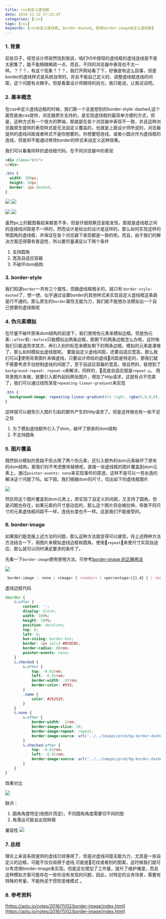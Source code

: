 ```yaml
---
title: css自定义虚线框
date: 2018-11-12 17:32:47
categories: [css]
tags: [css]
keywords: [css自定义虚线框, border-dashed, 使用border-image自定义虚线框]
---
```


### 1. 背景
前些日子，视觉设计师突然找到我说，咱们h5中按钮的虚线框的虚线连线是不是太密集了，能不能稍微稀疏一点，而且，不同的浏览器中表现也不太一样。？？？，有这个现象？？？，我打开网站看了下，好像是有这么回事，但是border的虚线样式是系统自带的，并且不能自己定义的，调整虚线框连线的间距，这个问题有点棘手。但是看着设计师期待的目光，我只能说，让我试试吧。

<!-- more -->

### 2. 基本概念
在css中定义虚线边框的时候，我们第一个总是想到的border-style: dashed,这个属性是由css提供，浏览器原生支持的，是实现虚线框的最简单方便的方式，但是，这种方式有一个很大的弊端，那就是在各个浏览器中表现不一致，并且这种浏览器原生提供的表现样式是无法自定义覆盖的，也就是上面设计师所说的，浏览器提供的虚线间距或者样式不是你想要的，你想要短连线，或者小圆点作为虚线框的连线，但是却不能通过修改border的样式来自定义这种效果。

我们可以看看同样的虚线框代码，在不同浏览器中的表现

```html
<div class="btn">
</div>
```

```scss
.btn {
  width: 200px;
  height: 50px;
  border: 2px dashed;
}
```
![](custom-dashed-border-in-css/dashed-border-chrome.png) ![](custom-dashed-border-in-css/dashed-border-safari.png) 

![](custom-dashed-border-in-css/dashed-border-firefox.png) ![](custom-dashed-border-in-css/dashed-border-IE12.png)

虽然pc上的截图看起来都差不多，但是仔细观察还是能发现，那就是虚线框之间的连接线间距是不一样的，然而设计是给出的设计是这样的，那么如何实现这样的带圆角的虚线框，并保证在各个浏览器下表现都是一致的呢。而且，由于我们的解决方案还得需有普适性，所以要尽量满足以下两个条件
  1. 支持圆角
  2. 宽高自适应容器
  3. 不破坏dom结构

### 3. border-style
我们知道`border`一共有三个属性，而跟虚线框相关的，就只有·`border-style: dashed`了，想一想，似乎通过设置border的其他样式来实现自定义虚线框这条路是行不通的。那么原生的`border`属性无能为力，我们能不能想办法模拟出一个自己想要的虚线框呢

### 4. 伪元素模拟
在尽量不破坏原来dom结构的前提下，我们使用伪元素来模拟边框。但是伪元素`::after`和`::before`只能模拟出两条边框，那剩下的两条边框怎么办呢，这时候我们只能退而求其次，再引入别的标签来模拟剩下的两条边框。模拟的元素是凑够了，那么如何模拟出虚线框呢。
要能自定义虚线间距，还要自适应宽高，那么我们可以使用背景图片来做虚线，只要设计师给的虚线间距是特定的，那我们就不需要考虑手动控制虚线的间距了，至于自适应容器的宽高，很自然的，联想到了`background-repeat: repeat-x`来解决，同样的，高度自适应就是`repeat-y`。
用背景图片来做，就要引入额外起码两张图片，增加了http请求，这就有点不完美了，我们可以通过线性渐变`repeating-linear-gradient`来实现

```css
.btn {
  background-image: repeating-linear-gradient(to right, rgba(0,0,0,0), rgba(0,0,0,0) 5px,black 5px, black 10px,rgba(0,0,0,0) 10px);
}

```
这样就可以避免引入图片引起的额外产生的http请求了。但是这样做也有一些不足之处
  1. 为了模拟虚线额外引入了dom，破坏了原来的dom结构
  2. 不支持圆角

### 5. 图片覆盖
既然拆分模拟的思路不但占用了两个伪元素，还引入额外的dom元素破坏了原有的dom结构，那我们何不考虑整体替换呢，直接一张虚线框的图片覆盖到dom元素上，通过`pointer-events: none`来实现事件的穿透，这样不是可以一劳永逸的解决这个问题了吗。如下图，我们根据dom的尺寸，切出如下的虚线框图片

![](custom-dashed-border-in-css/dashed-border.png)

然后将这个图片覆盖到dom元素上，即实现了自定义的间距，又支持了圆角，但是问题也存在，如果元素的尺寸是动态的，那么这个图片将会被拉伸，导致不同尺寸的元素虚线框间距不一样，连线长度也不一样。这是我们不能接受的。

### 6. border-image
如果我们能克服上述方法的问题，那么这种方法就变得可以接受。将上述两种方法方法结合一下，用图片来模拟虚线边框和圆角，使用`repeat`来使尺寸实现自适应，那么就可以同时满足要求的条件了。

先看一下`border-image`使用使用方法。可参考[border-image 的正确用法](https://aotu.io/notes/2016/11/02/border-image/index.html)

![](custom-dashed-border-in-css/border-image.gif)

```css
 border-image ： none | <image> [ <number> | <percentage>]{1,4} [ / <border-width>{1,4} ]? [ stretch | repeat | round ]{0,2}
```
虚线边框代码

```scss
%border {
    &:after {
        content: '';
        display: block;
        width: 100%;
        height: 100%;
        position: absolute;
        top: 0;
        left: 0;
        box-sizing: border-box;
        border: 1px solid #DCDCDC;
        border-radius:.08rem;
        pointer-events: none;
    }
    &.checked {
        &:after {
            top: -0.01rem;
            left: -0.01rem;
            border-width: .02rem;
            border-color: #555;
        }
        .name {
            color: #252525;
        }
    }
    &.none {
        &:after {
            border-width: .1rem;
            border-image-slice: 18;
            border-image-repeat: repeat;
            border-image-source: url('../../images/prod/bg-border-dashed@2x.png');
        }
        &.checked:after {
            top: -0.01rem;
            left: -0.01rem;
            border-image-source: url('../../images/prod/bg-border-dashed-checked@2x.png');
        }
    }
}
```

效果对比

![](custom-dashed-border-in-css/dashed-border-compare.png)

缺点：
1. 圆角角度特定(依图片而定)，不同圆角角度需要切不同的图
2. 角落出可能会出现碎屑

兼容性
![](custom-dashed-border-in-css/border-image-support.png)

### 7. 总结
理论上来说系统提供的虚线已经够用了，但是对虚线间距无能为力，尤其是一些自定义的边框，可能不仅仅局限于虚线,可能是花纹或者别的图案，这时候我们就可以考虑用border-image来实现。但是这也增加了工作量，提升了维护难度，而且这种模拟方案可能存在一些你没有发现的问题，因此，对特定的业务场景，需要有特殊的考量，不能拘泥于惯性思维模式 。

### 8. 参考资料
[https://aotu.io/notes/2016/11/02/border-image/index.html](https://aotu.io/notes/2016/11/02/border-image/index.html)
